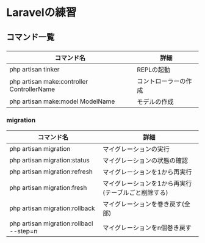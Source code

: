 # Laravelの練習
## コマンド一覧
### 
|コマンド名|詳細|
|--|--|
|php artisan tinker|REPLの起動|
|php artisan make:controller ControllerName|コントローラーの作成|
|php artisan make:model ModelName|モデルの作成|
### migration
|コマンド名|詳細|
|--|--|
|php artisan migration|マイグレーションの実行|
|php artisan migration:status|マイグレーションの状態の確認|
|php artisan migration:refresh|マイグレーションを1から再実行|
|php artisan migration:fresh|マイグレーションを1から再実行(テーブルごと削除する)|
|php artisan migration:rollback|マイグレーションを巻き戻す(全部)|
|php artisan migration:rollbacl --step=n|マイグレーションをn個巻き戻す|

